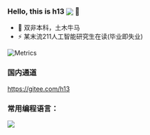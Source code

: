 ### Hello, this is h13 <img align=center src="https://visitor-badge.glitch.me/badge?page_id=h13-0"/> 👋
- 🤔 双非本科，土木牛马
- ⚡ 某末流211人工智能研究生在读(毕业即失业)

![Metrics](https://metrics.lecoq.io/h13-0?template=classic&base=header%2C%20activity%2C%20community%2C%20repositories%2C%20metadata&base.indepth=false&base.hireable=false&base.skip=false&config.timezone=Asia%2FShanghai)

### 国内通道
https://gitee.com/h13

### 常用编程语言：  
<img src="https://github-readme-stats.vercel.app/api/top-langs/?username=h13-0&layout=compact">
